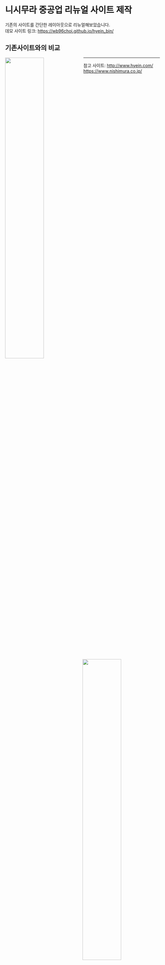 # 니시무라 중공업 리뉴얼 사이트 제작

기존의 사이트를 간단한 레이아웃으로 리뉴얼해보았습니다.
<br>데모 사이트 링크: 
https://wb96choi.github.io/hyein_bin/


## 기존사이트와의 비교

<img align="left" width="50%" src="readme/before-pc.png">

<img align="right" width="50%" src="readme/after-pc.png">








-----------------------
참고 사이트: http://www.hyein.com/
    <br>    https://www.nishimura.co.jp/
